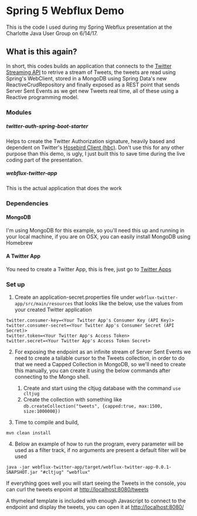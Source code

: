 # Spring 5 Webflux Demo

This is the code I used during my Spring Webflux presentation at the Charlotte Java User Group on 6/14/17.

## What is this again?

In short, this codes builds an application that connects to the [Twitter Streaming API](https://dev.twitter.com/streaming/reference/post/statuses/filter) to retrive a stream of Tweets,
the tweets are read using Spring's WebClient, stored in a MongoDB using Spring Data's new ReactiveCrudRepository and finally
exposed as a REST point that sends Server Sent Events as we get new Tweets real time, all of these using a Reactive programming model.


### Modules
##### twitter-auth-spring-boot-starter
Helps to create the Twitter Authorization signature, heavily based and dependent on Twitter's [Hosebird Client (hbc)](https://github.com/twitter/hbc).
Don't use this for any other purpose than this demo, is ugly, I just built this to save time during the live coding part of the presentation.
##### webflux-twitter-app
This is the actual application that does the work

### Dependencies

#### MongoDB
I'm using MongoDB for this example, so you'll need this up and running in your local machine, if you are on OSX, you can easily install
MongoDB using Homebrew

#### A Twitter App
You need to create a Twitter App, this is free, just go to [Twitter Apps](https://apps.twitter.com/)

### Set up
1. Create an application-secret.properties file under `webflux-twitter-app/src/main/resources` that looks like the below, 
use the values from your created Twitter application

```
twitter.consumer-key=<Your Twitter App's Consumer Key (API Key)>
twitter.consumer-secret=<Your Twitter App's Consumer Secret (API Secret)>
twitter.token=<Your Twitter App's Access Token>
twitter.secret=<Your Twitter App's Access Token Secret>
```

2. For exposing the endpoint as an infinite stream of Server Sent Events we need to create a tailable cursor to the Tweets collection, in order to 
 do that we need a Capped Collection in MongoDB, so we'll need to create this manually, you can create it using the below
 commands after connecting to the Mongo shell.
 
    1. Create and start using the cltjug database with the command `use cltjug`
    2. Create the collection with something like `db.createCollection("tweets", {capped:true, max:1500, size:1000000})`
    
3. Time to compile and build,

`mvn clean install`

4. Below an example of how to run the program, every parameter will be used as a filter track, if no arguments are present a
 default filter will be used
 
`java -jar webflux-twitter-app/target/webflux-twitter-app-0.0.1-SNAPSHOT.jar "#cltjug" "webflux"`

If everything goes well you will start seeing the Tweets in the console, you can curl the tweets enpoint at [http://localhost:8080/tweets](http://localhost:8080/tweets) 

A thymeleaf template is included with enough Javascript to connect to the endpoint and display the tweets, you can open it at [http://localhost:8080/](http://localhost:8080/)
